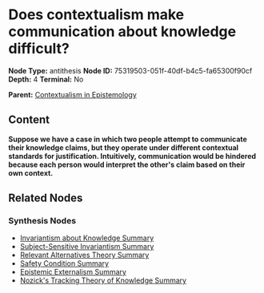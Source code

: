 # Does contextualism make communication about knowledge difficult?

**Node Type:** antithesis
**Node ID:** 75319503-051f-40df-b4c5-fa65300f90cf
**Depth:** 4
**Terminal:** No

**Parent:** [Contextualism in Epistemology](contextualism-in-epistemology-synthesis-f37672d4-27f2-49c0-be05-1e85cf866955.md)

## Content

**Suppose we have a case in which two people attempt to communicate their knowledge claims, but they operate under different contextual standards for justification. Intuitively, communication would be hindered because each person would interpret the other's claim based on their own context.**

## Related Nodes

### Synthesis Nodes

- [Invariantism about Knowledge Summary](invariantism-about-knowledge-summary-synthesis-73314d3c-2616-4d07-b0fe-b87f862b4d07.md)
- [Subject-Sensitive Invariantism Summary](subject-sensitive-invariantism-summary-synthesis-1f92b5c6-d30d-475b-a6ff-38ceb2ee6619.md)
- [Relevant Alternatives Theory Summary](relevant-alternatives-theory-summary-synthesis-9ecc5306-9745-4958-aabc-1c90e5102536.md)
- [Safety Condition Summary](safety-condition-summary-synthesis-269ffc49-1f0d-41ae-8a6c-9376a61ffd96.md)
- [Epistemic Externalism Summary](epistemic-externalism-summary-synthesis-b28d935f-c358-4865-981e-2936cb810574.md)
- [Nozick's Tracking Theory of Knowledge Summary](nozicks-tracking-theory-of-knowledge-summary-synthesis-5b28be12-4ab7-4b90-b062-32c2e0d70b64.md)
